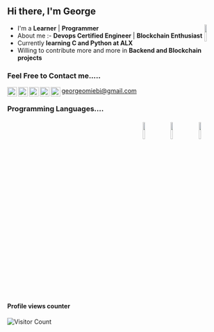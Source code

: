 ## Hi there, I'm George 


<img align="right" src="https://img.icons8.com/ios-filled/96/000000/programming.png" width="10%"/>

- I'm a **Learner** | **Programmer** 
- About me :- **Devops Certified Engineer** | **Blockchain Enthusiast**
- Currently **learning C and Python at ALX**
- Willing to contribute more and more in **Backend and Blockchain projects**


### Feel Free to Contact me.....

<a href="https://www.linkedin.com/in/tamunomiebi-george-478b77159/">
  <img align="left" alt="Tamunomiebi George's LinkdeIn" width="22px" src="https://cdn.jsdelivr.net/npm/simple-icons@v3/icons/linkedin.svg" />
</a>
<a href="https://www.instagram.com/warengeorge/">
  <img align="left" alt="Tamunomiebi George's instagram" width="22px" src="https://cdn.jsdelivr.net/npm/simple-icons@v3/icons/instagram.svg" />
</a>
<a href="https://web.facebook.com/tamunomiebi/">
  <img align="left" alt="Tamunomiebi George's Facebook" width="22px" src="https://cdn.jsdelivr.net/npm/simple-icons@v3/icons/facebook.svg" />
</a>
<a href="https://twitter.com/tweets4omiebi/">
  <img align="left" alt="Tamunomiebi George's Facebook" width="22px" src="https://cdn.jsdelivr.net/npm/simple-icons@v3/icons/twitter.svg" />
</a>
</a> 
<a href="mailto:george@gmail.com">georgeomiebi@gmail.com
  <img align="left" alt="Tamunomiebi George's email" width="22px"
src="https://cdn.jsdelivr.net/npm/simple-icons@v3/icons/googlemessages.svg" />
</a>

### Programming Languages....

<p align="right">
<img width="10%" style="padding:5px" src="https://img.icons8.com/color/144/000000/java-coffee-cup-logo.png"/>
<img width="10%" style="padding:5px" src="https://img.icons8.com/color/144/000000/python.png"/>
<img width="10%" style="padding:5px" src="https://img.icons8.com/color/144/000000/javascript.png"/>
</p>

#### Profile views counter
![Visitor Count](https://profile-counter.glitch.me/{warengeorge}/count.svg)
<br/>
<br/>
<!--- 
[![portfolio](https://img.shields.io/badge/my_portfolio-000?style=for-the-badge&logo=ko-fi&logoColor=white)](https://portfolio-project-tau-five.vercel.app/)
--->                                          
<!---
warengeorge/warengeorge is a ✨ special ✨ repository because its `README.md` (this file) appears on your GitHub profile.
You can click the Preview link to take a look at your changes.
--->
